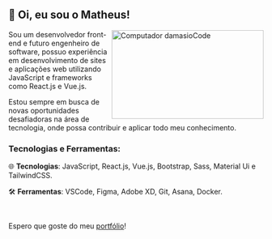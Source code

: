 ## :rocket: Oi, eu sou o Matheus!

<img height="175em" src="https://github-readme-stats.vercel.app/api/top-langs/?username=matheus-curvelo&layout=compact&theme=dracula" min-width="300px" max-width="300px" width="300px" align="right" alt="Computador damasioCode" />

<p align="left"> 
    Sou um desenvolvedor front-end e futuro engenheiro de software, possuo experiência em desenvolvimento de sites e aplicações web utilizando JavaScript e frameworks como React.js e Vue.js.
</p>

<p align="left"> 
    Estou sempre em busca de novas oportunidades desafiadoras na área de tecnologia, onde possa contribuir e aplicar todo meu conhecimento.
</p>

### Tecnologias e Ferramentas: <br>

<p align="left">
  🌐 <strong>Tecnologias</strong>: JavaScript, React.js, Vue.js, Bootstrap, Sass, Material Ui e TailwindCSS.
</p>

<p align="left">
  🛠️ <strong>Ferramentas</strong>: VSCode, Figma, Adobe XD, Git, Asana, Docker.
</p>

<br>

<p align="left">
    Espero que goste do meu <a href="https://matheus-curvelo.vercel.app/" target="_blank">portfólio</a>!
</p>
